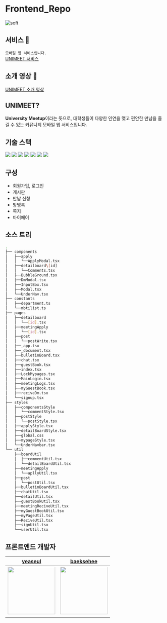 # Frontend_Repo

![soft](https://capsule-render.vercel.app/api?type=soft&color=674ff4&text=UNIMEET&fontSize=40&fontColor=FFFFFF)

## 서비스 🔗
`모바일 웹 서비스입니다.` </br>
[UNIMEET 서비스](https://www.skhu-unimeet.site)
## 소개 영상 🔗

[UNIMEET 소개 영상](https://youtu.be/dvCvhqd-bK8?feature=shared)

## UNIMEET?

**University Meetup**이라는 뜻으로, 대학생들이 다양한 인연을 맺고 편안한 만남을 즐길 수 있는 커뮤니티 모바일 웹 서비스입니다.

## 기술 스택

<img src="https://img.shields.io/badge/Figma-F24E1E?style=flat&logo&logo=Figma&logoColor=white"/> <img src="https://img.shields.io/badge/TypeScript-3178C6?style=flat&logo=TypeScript&logoColor=white"/> <img src="https://img.shields.io/badge/React-61DAFB?style=flat&logo=react&logoColor=white"/> <img src="https://img.shields.io/badge/Next.js-000000?style=flat&logo=nextdotjs&logoColor=white"/> <img src="https://img.shields.io/badge/axios-FFFFFF?style=flat&logo=axios&logoColor=purple"/> <img src ="https://img.shields.io/badge/styled-components-DB7093?style=flat&logo=styledcomponents&logoColor=white"> <img src="https://img.shields.io/badge/Vercel-000000?style=flat&logo=Vercel&logoColor=white">

## 구성

- 회원가입, 로그인
- 게시판
- 만남 신청
- 방명록
- 쪽지
- 마이페이

## 소스 트리

```bash
.
├── components
│   ├──apply
│   │  └──ApplyModal.tsx
│   ├──detailboard\[id]
│   │  └──Comments.tsx
│   ├──BubbleGround.tsx
│   ├──DmModal.tsx
│   ├──InputBox.tsx
│   ├──Modal.tsx
│   └──UnderNav.tsx
├── constants
│   ├──department.ts
│   └──mbtilist.ts
├── pages
│   ├──detailboard
│   │  └──[id].tsx
│   ├──meetingApply
│   │  └──[id].tsx
│   ├──post
│   │  └──postWrite.tsx
│   ├──_app.tsx
│   ├──_document.tsx
│   ├──bulletinBoard.tsx
│   ├──chat.tsx
│   ├──guestBook.tsx
│   ├──index.tsx
│   ├──LockMypages.tsx
│   ├──MainLogin.tsx
│   ├──meetingLogs.tsx
│   ├──myGuestBook.tsx
│   ├──reciveDm.tsx
│   └──signup.tsx
├── styles
│   ├──componentsStyle
│   │  └──commentStyle.tsx
│   ├──postStyle
│   │  └──postStyle.tsx
│   ├──applyStyle.tsx
│   ├──detailBoardStyle.tsx
│   ├──global.css
│   ├──mypageStyle.tsx
│   └──UnderNavbar.tsx 
└── util
    ├──boardUtil
    │  ├──commentUtil.tsx
    │  └──detailBoardUtil.tsx
    ├──meetingApply
    │  └──apllyUtil.tsx
    ├──post
    │  └──postUtil.tsx
    ├──bulletinBoardUtil.tsx
    ├──chatUtil.tsx
    ├──detailUtil.tsx
    ├──guestBookUtil.tsx
    ├──meetingReciveUtil.tsx
    ├──myGuestBookUtil.tsx
    ├──myPageUtil.tsx
    ├──ReciveUtil.tsx
    ├──signUtil.tsx
    └──userUtil.tsx

```


## 프론트엔드 개발자

|                              [yeaseul](https://github.com/yeaseul7)                               |                            [baeksehee](https://github.com/baeksehee)                            |
| :-----------------------------------------------------------------------------------------------: | :---------------------------------------------------------------------------------------------: |
| <img src = "https://avatars.githubusercontent.com/u/104067367?v=4" witdh = 150px height = 150px/> | <img src ="https://avatars.githubusercontent.com/u/107687216?v=4" width =150px height = 150px/> |
|                                                                                                   |                                                                                                 |
